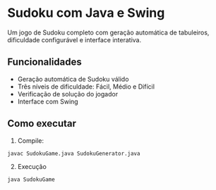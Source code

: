 # Sudoku com Java e Swing

Um jogo de Sudoku completo com geração automática de tabuleiros, dificuldade configurável e interface interativa.

## Funcionalidades
- Geração automática de Sudoku válido
- Três níveis de dificuldade: Fácil, Médio e Difícil
- Verificação de solução do jogador
- Interface com Swing

## Como executar

1. Compile:
```sh
javac SudokuGame.java SudokuGenerator.java
```

2.  Execução

```sh
java SudokuGame
```
